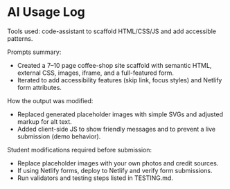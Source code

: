 # AI Usage Log

Tools used: code-assistant to scaffold HTML/CSS/JS and add accessible patterns.

Prompts summary:
- Created a 7–10 page coffee-shop site scaffold with semantic HTML, external CSS, images, iframe, and a full-featured form.
- Iterated to add accessibility features (skip link, focus styles) and Netlify form attributes.

How the output was modified:
- Replaced generated placeholder images with simple SVGs and adjusted markup for alt text.
- Added client-side JS to show friendly messages and to prevent a live submission (demo behavior).

Student modifications required before submission:
- Replace placeholder images with your own photos and credit sources.
- If using Netlify forms, deploy to Netlify and verify form submissions.
- Run validators and testing steps listed in TESTING.md.

